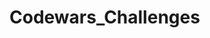 # Codewars_Challenges
<script src="https://www.codewars.com/users/hishamcse/badges/large">

 This repo contains my solution of different challenges from CodeWars platform
